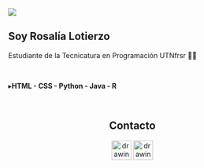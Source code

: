 <img src="https://media1.giphy.com/media/i4MAH84pqe2m2aVojc/200w.webp?cid=ecf05e4702pvn6mjeqcgp4kkylcfnvxbllbcys44rkkgc6bo&rid=200w.webp&ct=g">

<h2>Soy Rosalía Lotierzo</h2>

Estudiante de la Tecnicatura en Programación UTNfrsr 👩‍💻

<br>

▸**HTML - CSS - Python - Java - R**

<br>

<div align="center">
  <h2>Contacto</h2>
  <a target="_blank" href="https://github.com/Ro07-r">
    <img src="https://cdn-icons-png.flaticon.com/512/25/25231.png" alt="drawing" width="40"></a>
  <a target="_blank" href="mailto:rosalia-lotierzo@hotmail.com">
    <img src="https://cdn-icons-png.flaticon.com/512/4946/4946005.png" alt="drawing" width="40"></a>
</div>
 

